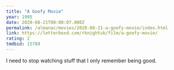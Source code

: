 ```yaml
---
title: "A Goofy Movie"
year: 1995
date: 2020-08-21T00:00:07.000Z
permalink: /almanac/movies/2020-08-21-a-goofy-movie/index.html
link: https://letterboxd.com/rknightuk/film/a-goofy-movie/
rating: 2
tmdbid: 15789
---
```


I need to stop watching stuff that I only remember being good.